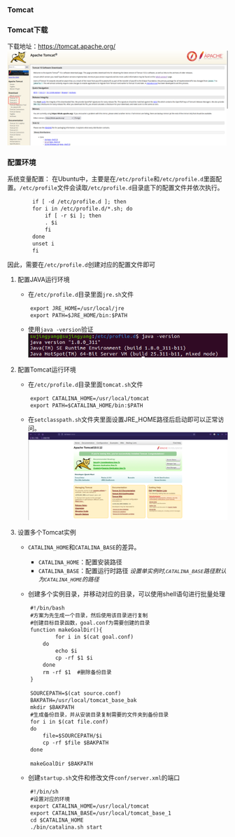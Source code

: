 ### Tomcat

### Tomcat下载
下载地址：https://tomcat.apache.org/ 
![avatar](/中间件/Tomcat/下载地址.png)

### 配置环境
系统变量配置：
在Ubuntu中，主要是在`/etc/profile`和`/etc/profile.d`里面配置。`/etc/profile`文件会读取`/etc/profile.d`目录底下的配置文件并依次执行。
```
        if [ -d /etc/profile.d ]; then
        for i in /etc/profile.d/*.sh; do
            if [ -r $i ]; then
            . $i
            fi
        done
        unset i
        fi
```
因此，需要在`/etc/profile.d`创建对应的配置文件即可

1. 配置JAVA运行环境
    - 在`/etc/profile.d`目录里面`jre.sh`文件
    ```
        export JRE_HOME=/usr/local/jre
        export PATH=$JRE_HOME/bin:$PATH
    ```
    - 使用`java -version`验证
    ![avatar](/中间件/Tomcat/java环境配置.png)

2. 配置Tomcat运行环境
    - 在`/etc/profile.d`目录里面`tomcat.sh`文件
    ```
        export CATALINA_HOME=/usr/local/tomcat
        export PATH=$CATALINA_HOME/bin:$PATH
    ```
    - 在`setclasspath.sh`文件夹里面设置JRE_HOME路径后启动即可以正常访问。
    ![avatar](/中间件/Tomcat/启动测试.png)

3. 设置多个Tomcat实例
    - `CATALINA_HOME`和`CATALINA_BASE`的差异。
        - `CATALINA_HOME`：配置安装路径
        - `CATALINA_BASE`：配置运行时路径 *<font size=2>设置单实例时,`CATALINA_BASE`路径默认为`CATALINA_HOME`的路径</font>*
    
    - 创建多个实例目录，并移动对应的目录，可以使用shell语句进行批量处理
    ```
        #!/bin/bash
        #方案为先生成一个目录，然后使用该目录进行复制
        #创建目标目录函数，goal.conf为需要创建的目录
        function makeGoalDir(){
                for i in $(cat goal.conf)
            do
                echo $i
                cp -rf $1 $i
            done
            rm -rf $1  #删除备份目录
        }

        SOURCEPATH=$(cat source.conf)
        BAKPATH=/usr/local/tomcat_base_bak
        mkdir $BAKPATH
        #生成备份目录，并从安装目录复制需要的文件夹到备份目录
        for i in $(cat file.conf)
        do
            file=$SOURCEPATH/$i
            cp -rf $file $BAKPATH
        done

        makeGoalDir $BAKPATH 
    ```
    - 创建`startup.sh`文件和修改文件`conf/server.xml`的端口
    ```
        #!/bin/sh
        #设置对应的环境
        export CATALINA_HOME=/usr/local/tomcat
        export CATALINA_BASE=/usr/local/tomcat_base_1
        cd $CATALINA_HOME
        ./bin/catalina.sh start
    ```
